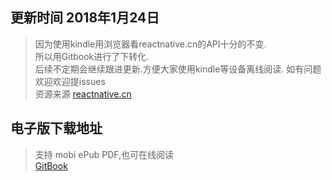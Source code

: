 ## 更新时间 2018年1月24日
> 因为使用kindle用浏览器看reactnative.cn的API十分的不变.  
> 所以用Gitbook进行了下转化.    
> 后续不定期会继续跟进更新.方便大家使用kindle等设备离线阅读. 
> 如有问题欢迎欢迎提issues  
> 资源来源 [reactnative.cn](https://reactnative.cn)   

## 电子版下载地址
> 支持 mobi ePub PDF,也可在线阅读   
[GitBook](https://www.gitbook.com/book/summarychm/reactnative-api/details)

